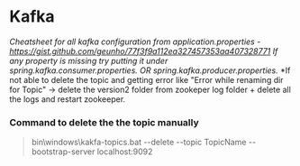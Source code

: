 # Kafka
*Cheatsheet for all kafka configuration from application.properties - https://gist.github.com/geunho/77f3f9a112ea327457353aa407328771
*If any property is missing try putting it under spring.kafka.consumer.properties.* OR spring.kafka.producer.properties.*
*If not able to delete the topic and getting error like "Error while renaming dir for Topic" -> delete the version2 folder from zookeper log folder + delete all the logs and restart zookeeper.
### Command to delete the the topic manually
> bin\windows\kakfa-topics.bat --delete --topic TopicName --bootstrap-server localhost:9092
